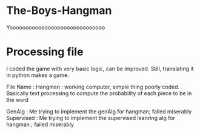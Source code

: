 # The-Boys-Hangman
Yoooooooooooooooooooooooooooooo


# Processing file
I coded the game with very basic logic, can be improved. Still, translating it in python makes a game.

File Name :
Hangman : working computer, simple thing poorly coded. Basically text processing to compute the probability of each piece to be in the word

GenAlg : Me trying to implement the genAlg for hangman; failed miserably
Supervised : Me trying to implement the supervised leanring alg for hangman ; failed miserably
